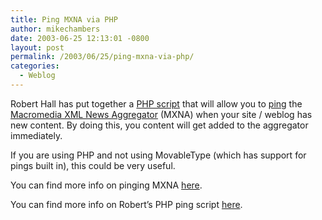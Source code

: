 ```yaml
---
title: Ping MXNA via PHP
author: mikechambers
date: 2003-06-25 12:13:01 -0800
layout: post
permalink: /2003/06/25/ping-mxna-via-php/
categories:
  - Weblog
---
```



Robert Hall has put together a [PHP script][1] that will allow you to [ping][2] the [Macromedia XML News Aggregator][3] (MXNA) when your site / weblog has new content. By doing this, you content will get added to the aggregator immediately.

If you are using PHP and not using MovableType (which has support for pings built in), this could be very useful.

You can find more info on pinging MXNA [here][2].

You can find more info on Robert&#8217;s PHP ping script [here][1].

 [1]: http://www.impossibilities.com/blog/entry_blog-119.html
 [2]: http://www.markme.com/mxna/about.cfm#c1
 [3]: http://www.macromedia.com/go/weblogs